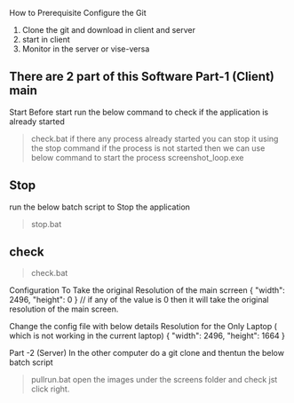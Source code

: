 How to 
Prerequisite
Configure the Git
1. Clone the git and download in client and server
2. start in client 
3. Monitor in the server or vise-versa

There are 2 part of this Software
Part-1 (Client)
main
-------
Start
Before start run the below command to check if the application is already started
>check.bat
if there any process already started you can stop it using the stop command
if the process is not started then we can use below command to start the process
>screenshot_loop.exe

Stop
-------
run the below batch script to Stop the application
>stop.bat

check
-------
>check.bat


Configuration
To Take the original Resolution of the main scrreen
{ "width": 2496, "height": 0 } // if any of the value is 0 then it will take the original resolution of the main screen.

Change the config file with below details
Resolution for the Only Laptop ( which is not working in the current laptop)
{ "width": 2496, "height": 1664 }


Part -2 (Server)
In the other computer do a git clone
and thentun the below batch script
>pullrun.bat
open the images under the screens folder and check jst click right.

